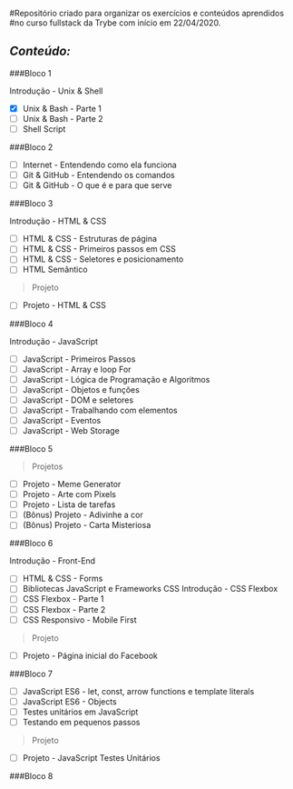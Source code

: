#Repositório criado para organizar os exercícios e conteúdos aprendidos
#no curso fullstack da Trybe com início em 22/04/2020.

*Conteúdo:*
----------------------------------------------------------------------
###Bloco 1

Introdução - Unix & Shell
-[x] Unix & Bash - Parte 1
-[ ] Unix & Bash - Parte 2
-[ ] Shell Script

###Bloco 2

-[ ] Internet - Entendendo como ela funciona
-[ ] Git & GitHub - Entendendo os comandos
-[ ] Git & GitHub - O que é e para que serve

###Bloco 3

Introdução - HTML & CSS
-[ ] HTML & CSS - Estruturas de página
-[ ] HTML & CSS - Primeiros passos em CSS
-[ ] HTML & CSS - Seletores e posicionamento
-[ ] HTML Semântico
>Projeto
-[ ] Projeto - HTML & CSS

###Bloco 4

Introdução - JavaScript
-[ ] JavaScript - Primeiros Passos
-[ ] JavaScript - Array e loop For
-[ ] JavaScript - Lógica de Programação e Algoritmos
-[ ] JavaScript - Objetos e funções
-[ ] JavaScript - DOM e seletores
-[ ] JavaScript - Trabalhando com elementos
-[ ] JavaScript - Eventos
-[ ] JavaScript - Web Storage

###Bloco 5
>Projetos
-[ ] Projeto - Meme Generator
-[ ] Projeto - Arte com Pixels
-[ ] Projeto - Lista de tarefas
-[ ] (Bônus) Projeto - Adivinhe a cor
-[ ] (Bônus) Projeto - Carta Misteriosa

###Bloco 6

Introdução - Front-End
-[ ] HTML & CSS - Forms
-[ ] Bibliotecas JavaScript e Frameworks CSS
Introdução - CSS Flexbox
-[ ] CSS Flexbox - Parte 1
-[ ] CSS Flexbox - Parte 2
-[ ] CSS Responsivo - Mobile First
>Projeto
-[ ] Projeto - Página inicial do Facebook

###Bloco 7

-[ ] JavaScript ES6 - let, const, arrow functions e template literals
-[ ] JavaScript ES6 - Objects
-[ ] Testes unitários em JavaScript
-[ ] Testando em pequenos passos
>Projeto
-[ ] Projeto - JavaScript Testes Unitários

###Bloco 8
